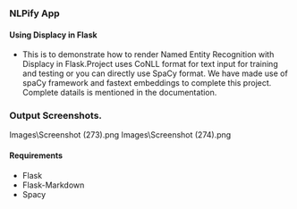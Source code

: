 ### NLPify App
#### Using Displacy in Flask

+ This is to demonstrate how to render Named Entity Recognition with Displacy in Flask.Project uses CoNLL format for text input for training and testing or you can directly use SpaCy format. We have made use of spaCy framework and fastext embeddings to complete this project. Complete datails is mentioned in the documentation.

### Output Screenshots.

Images\Screenshot (273).png
Images\Screenshot (274).png

#### Requirements
+ Flask
+ Flask-Markdown
+ Spacy

